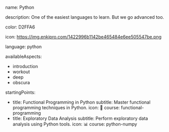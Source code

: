 name: Python

description: One of the easiest languages to learn. But we go advanced too.

color: D2FFA6

icon: https://img.enkipro.com/1422996b1142be465484e6ee505547be.png

language: python
 
availableAspects:
  - introduction
  - workout
  - deep
  - obscura

startingPoints:
  - title: Functional Programming in Python
    subtitle: Master functional programming techniques in Python.
    icon: 🧠
    course: functional-programming
  - title: Exploratory Data Analysis
    subtitle: Perform exploratory data analysis using Python tools.
    icon: 📊
    course: python-numpy

